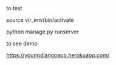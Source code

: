 to test

source vir_env/bin/activate

python manage.py runserver


to see demo

https://youngdjangoapp.herokuapp.com/

